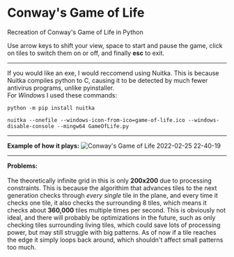 # Conway's Game of Life
Recreation of Conway's Game of Life in Python

Use arrow keys to shift your view, space to start and pause the game, click on tiles to switch them on or off, and finally **esc** to exit. <br/>

---

If you would like an exe, I would reccomend using Nuitka. This is because Nuitka compiles python to C, causing it to be detected by much fewer antivirus programs, unlike pyinstaller.<br />
For *Windows* I used these commands:

```
python -m pip install nuitka

nuitka --onefile --windows-icon-from-ico=game-of-life.ico --windows-disable-console --mingw64 GameOfLife.py
```

---

**Example of how it plays:**
![Conway's Game of Life 2022-02-25 22-40-19](https://user-images.githubusercontent.com/87543311/155833027-6cde3fe1-1000-4236-8e3f-f1bc2f259941.gif)

---

**Problems:** <br/><br/>
The theoretically infinite grid in this is only **200x200** due to processing constraints. This is because the algorithim that advances tiles to the next generation checks through *every single* tile in the plane, and every time it checks one tile, it also checks the surrounding 8 tiles, which means it checks about **360,000** tiles multiple times per second. This is obviously not ideal, and there will probably be optimizations in the future, such as only checking tiles surrounding living tiles, which could save lots of processing power, but may still struggle with big patterns. As of now if a tile reaches the edge it simply loops back around, which shouldn't affect small patterns too much.
